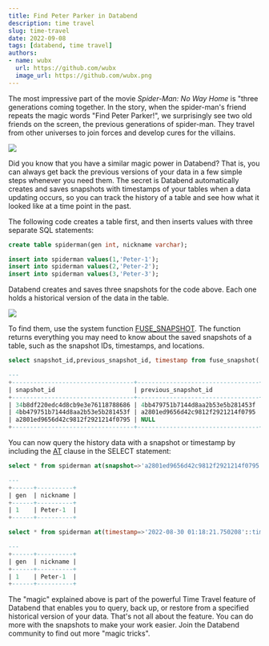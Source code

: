 ```yaml
---
title: Find Peter Parker in Databend
description: time travel
slug: time-travel
date: 2022-09-08
tags: [databend, time travel]
authors:
- name: wubx
  url: https://github.com/wubx
  image_url: https://github.com/wubx.png
---
```


The most impressive part of the movie *Spider-Man: No Way Home* is "three generations coming together. In the story, when the spider-man's friend repeats the magic words "Find Peter Parker!", we surprisingly see two old friends on the screen, the previous generations of spider-man. They travel from other universes to join forces and develop cures for the villains.

![](/img/blog/spiderman.png)

Did you know that you have a similar magic power in Databend? That is, you can always get back the previous versions of your data in a few simple steps whenever you need them. The secret is Databend automatically creates and saves snapshots with timestamps of your tables when a data updating occurs, so you can track the history of a table and see how what it looked like at a time point in the past.

The following code creates a table first, and then inserts values with three separate SQL statements:

```sql
create table spiderman(gen int, nickname varchar);

insert into spiderman values(1,'Peter-1');
insert into spiderman values(2,'Peter-2');
insert into spiderman values(3,'Peter-3');
```

Databend creates and saves three snapshots for the code above. Each one holds a historical version of the data in the table. 

![](/img/blog/peters.png)

To find them, use the system function [FUSE_SNAPSHOT](https://databend.rs/doc/reference/functions/system-functions/fuse_snapshot). The function returns everything you may need to know about the saved snapshots of a table, such as the snapshot IDs, timestamps, and locations.

```sql
select snapshot_id,previous_snapshot_id, timestamp from fuse_snapshot('default','spiderman');

---
+----------------------------------+----------------------------------+----------------------------+
| snapshot_id                      | previous_snapshot_id             | timestamp                  |
+----------------------------------+----------------------------------+----------------------------+
| 34b8df220edc4d8cb9e3e76118788686 | 4bb479751b7144d8aa2b53e5b281453f | 2022-08-30 01:18:53.202724 |
| 4bb479751b7144d8aa2b53e5b281453f | a2801ed9656d42c9812f2921214f0795 | 2022-08-30 01:18:35.597615 |
| a2801ed9656d42c9812f2921214f0795 | NULL                             | 2022-08-30 01:18:21.750208 |
+----------------------------------+----------------------------------+----------------------------+
```

You can now query the history data with a snapshot or timestamp by including the [AT](https://databend.rs/doc/reference/sql/query-syntax/dml-at) clause in the SELECT statement:

```sql
select * from spiderman at(snapshot=>'a2801ed9656d42c9812f2921214f0795');

---
+------+----------+
| gen  | nickname |
+------+----------+
| 1    | Peter-1  |
+------+----------+
```

```sql
select * from spiderman at(timestamp=>'2022-08-30 01:18:21.750208'::timestamp);

---
+------+----------+
| gen  | nickname |
+------+----------+
| 1    | Peter-1  |
+------+----------+
```

The "magic" explained above is part of the powerful Time Travel feature of Databend that enables you to query, back up, or restore from a specified historical version of your data. That's not all about the feature. You can do more with the snapshots to make your work easier. Join the Databend community to find out more "magic tricks".